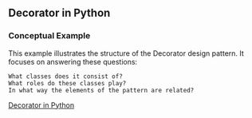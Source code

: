 ## Decorator in Python

### Conceptual Example

This example illustrates the structure of the Decorator design pattern. It
focuses on answering these questions:

    What classes does it consist of?
    What roles do these classes play?
    In what way the elements of the pattern are related?

[Decorator in Python](https://refactoring.guru/design-patterns/decorator/python/example)
